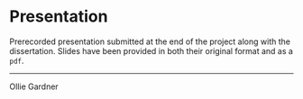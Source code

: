 # Presentation

Prerecorded presentation submitted at the end of the project along with the dissertation. Slides have been provided in both their original format and as a `pdf`.

---

Ollie Gardner
